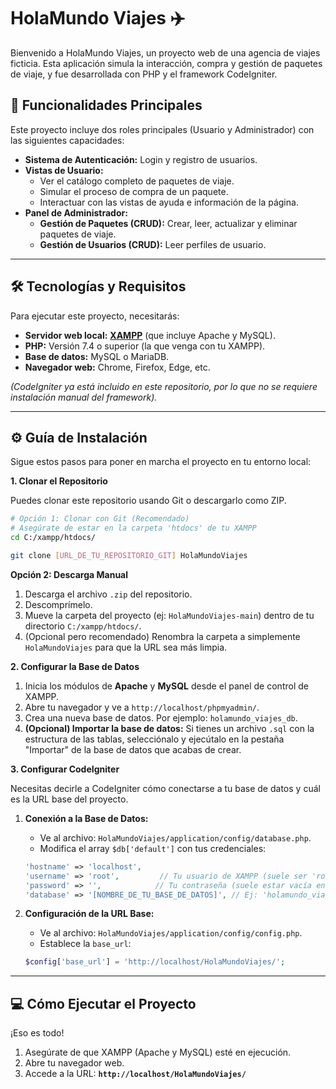 # HolaMundo Viajes ✈️

Bienvenido a HolaMundo Viajes, un proyecto web de una agencia de viajes ficticia. Esta aplicación simula la interacción, compra y gestión de paquetes de viaje, y fue desarrollada con PHP y el framework CodeIgniter.

## 🚀 Funcionalidades Principales

Este proyecto incluye dos roles principales (Usuario y Administrador) con las siguientes capacidades:

* **Sistema de Autenticación:** Login y registro de usuarios.
* **Vistas de Usuario:**
    * Ver el catálogo completo de paquetes de viaje.
    * Simular el proceso de compra de un paquete.
    * Interactuar con las vistas de ayuda e información de la página.
* **Panel de Administrador:**
    * **Gestión de Paquetes (CRUD):** Crear, leer, actualizar y eliminar paquetes de viaje.
    * **Gestión de Usuarios (CRUD):** Leer perfiles de usuario.

---

## 🛠️ Tecnologías y Requisitos

Para ejecutar este proyecto, necesitarás:

* **Servidor web local:** [**XAMPP**](https://www.apachefriends.org/es/index.html) (que incluye Apache y MySQL).
* **PHP:** Versión 7.4 o superior (la que venga con tu XAMPP).
* **Base de datos:** MySQL o MariaDB.
* **Navegador web:** Chrome, Firefox, Edge, etc.

*(CodeIgniter ya está incluido en este repositorio, por lo que no se requiere instalación manual del framework).*

---

## ⚙️ Guía de Instalación

Sigue estos pasos para poner en marcha el proyecto en tu entorno local:

**1. Clonar el Repositorio**

Puedes clonar este repositorio usando Git o descargarlo como ZIP.

```bash
# Opción 1: Clonar con Git (Recomendado)
# Asegúrate de estar en la carpeta 'htdocs' de tu XAMPP
cd C:/xampp/htdocs/

git clone [URL_DE_TU_REPOSITORIO_GIT] HolaMundoViajes
```

**Opción 2: Descarga Manual**

1.  Descarga el archivo `.zip` del repositorio.
2.  Descomprímelo.
3.  Mueve la carpeta del proyecto (ej: `HolaMundoViajes-main`) dentro de tu directorio `C:/xampp/htdocs/`.
4.  (Opcional pero recomendado) Renombra la carpeta a simplemente `HolaMundoViajes` para que la URL sea más limpia.

**2. Configurar la Base de Datos**

1.  Inicia los módulos de **Apache** y **MySQL** desde el panel de control de XAMPP.
2.  Abre tu navegador y ve a `http://localhost/phpmyadmin/`.
3.  Crea una nueva base de datos. Por ejemplo: `holamundo_viajes_db`.
4.  **(Opcional) Importar la base de datos:** Si tienes un archivo `.sql` con la estructura de las tablas, selecciónalo y ejecútalo en la pestaña "Importar" de la base de datos que acabas de crear.

**3. Configurar CodeIgniter**

Necesitas decirle a CodeIgniter cómo conectarse a tu base de datos y cuál es la URL base del proyecto.

1.  **Conexión a la Base de Datos:**
    * Ve al archivo: `HolaMundoViajes/application/config/database.php`.
    * Modifica el array `$db['default']` con tus credenciales:
    ```php
    'hostname' => 'localhost',
    'username' => 'root',         // Tu usuario de XAMPP (suele ser 'root')
    'password' => '',            // Tu contraseña (suele estar vacía en XAMPP)
    'database' => '[NOMBRE_DE_TU_BASE_DE_DATOS]', // Ej: 'holamundo_viajes_db'
    ```

2.  **Configuración de la URL Base:**
    * Ve al archivo: `HolaMundoViajes/application/config/config.php`.
    * Establece la `base_url`:
    ```php
    $config['base_url'] = 'http://localhost/HolaMundoViajes/';
    ```

---

## 💻 Cómo Ejecutar el Proyecto

¡Eso es todo!

1.  Asegúrate de que XAMPP (Apache y MySQL) esté en ejecución.
2.  Abre tu navegador web.
3.  Accede a la URL: **`http://localhost/HolaMundoViajes/`**